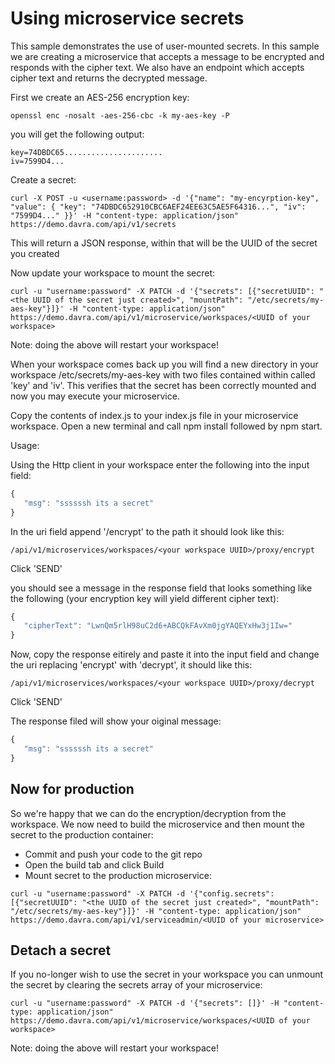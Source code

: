 # Using microservice secrets
This sample demonstrates the use of user-mounted secrets. In this sample we are creating a microservice that accepts a message to be encrypted and responds with the cipher text. We also have an endpoint which accepts cipher text and returns the decrypted message.

First we create an AES-256 encryption key:

```
openssl enc -nosalt -aes-256-cbc -k my-aes-key -P
```
you will get the following output:

```
key=74DBDC65......................
iv=7599D4... 
```

Create a secret:

```
curl -X POST -u <username:password> -d '{"name": "my-encyrption-key", "value": { "key": "74DBDC652910CBC6AEF24EE63C5AE5F64316...", "iv": "7599D4..." }}' -H "content-type: application/json" https://demo.davra.com/api/v1/secrets
```
This will return a JSON response, within that will be the UUID of the secret you created

Now update your workspace to mount the secret:
```
curl -u "username:password" -X PATCH -d '{"secrets": [{"secretUUID": "<the UUID of the secret just created>", "mountPath": "/etc/secrets/my-aes-key"}]}' -H "content-type: application/json" https://demo.davra.com/api/v1/microservice/workspaces/<UUID of your workspace>
```
Note: doing the above will restart your workspace!

When your workspace comes back up you will find a new directory in your workspace /etc/secrets/my-aes-key with two files contained within called 'key' and 'iv'. This verifies that the secret has been correctly mounted and now you may execute your microservice. 


Copy the contents of index.js to your index.js file in your microservice workspace. Open a new terminal and call npm install followed by npm start.

Usage:

Using the Http client in your workspace enter the following into the input field:
```javascript
{
   "msg": "ssssssh its a secret"
}
```
In the uri field append '/encrypt' to the path it should look like this:
```
/api/v1/microservices/workspaces/<your workspace UUID>/proxy/encrypt
```
Click 'SEND'

you should see a message in the response field that looks something like the following (your encryption key will yield different cipher text):
```javascript
{
   "cipherText": "LwnQm5rlH98uC2d6+ABCQkFAvXm0jgYAQEYxHw3j1Iw="
}
```
Now, copy the response eitirely and paste it into the input field and change the uri replacing 'encrypt' with 'decrypt', it should like this:
```
/api/v1/microservices/workspaces/<your workspace UUID>/proxy/decrypt
```
Click 'SEND'

The response filed will show your oiginal message:
```javascript
{
   "msg": "ssssssh its a secret"
}
```

## Now for production
So we're happy that we can do the encryption/decryption from the workspace. We now need to build the microservice and then mount the secret to the production container:
- Commit and push your code to the git repo
- Open the build tab and click Build
- Mount secret to the production microservice:
```
curl -u "username:password" -X PATCH -d '{"config.secrets": [{"secretUUID": "<the UUID of the secret just created>", "mountPath": "/etc/secrets/my-aes-key"}]}' -H "content-type: application/json" https://demo.davra.com/api/v1/serviceadmin/<UUID of your microservice>
```

## Detach a secret
If you no-longer wish to use the secret in your workspace you can unmount the secret by clearing the secrets array of your microservice:

```
curl -u "username:password" -X PATCH -d '{"secrets": []}' -H "content-type: application/json" https://demo.davra.com/api/v1/microservice/workspaces/<UUID of your workspace>
```
Note: doing the above will restart your workspace!

